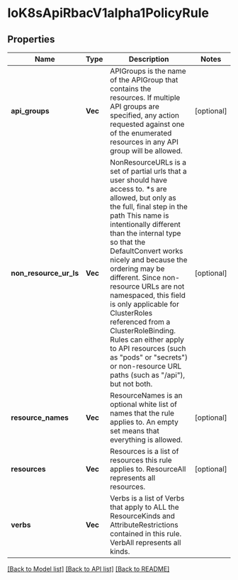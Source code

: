 # IoK8sApiRbacV1alpha1PolicyRule

## Properties
Name | Type | Description | Notes
------------ | ------------- | ------------- | -------------
**api_groups** | **Vec<String>** | APIGroups is the name of the APIGroup that contains the resources.  If multiple API groups are specified, any action requested against one of the enumerated resources in any API group will be allowed. | [optional] 
**non_resource_ur_ls** | **Vec<String>** | NonResourceURLs is a set of partial urls that a user should have access to.  *s are allowed, but only as the full, final step in the path This name is intentionally different than the internal type so that the DefaultConvert works nicely and because the ordering may be different. Since non-resource URLs are not namespaced, this field is only applicable for ClusterRoles referenced from a ClusterRoleBinding. Rules can either apply to API resources (such as \"pods\" or \"secrets\") or non-resource URL paths (such as \"/api\"),  but not both. | [optional] 
**resource_names** | **Vec<String>** | ResourceNames is an optional white list of names that the rule applies to.  An empty set means that everything is allowed. | [optional] 
**resources** | **Vec<String>** | Resources is a list of resources this rule applies to.  ResourceAll represents all resources. | [optional] 
**verbs** | **Vec<String>** | Verbs is a list of Verbs that apply to ALL the ResourceKinds and AttributeRestrictions contained in this rule.  VerbAll represents all kinds. | 

[[Back to Model list]](../README.md#documentation-for-models) [[Back to API list]](../README.md#documentation-for-api-endpoints) [[Back to README]](../README.md)


